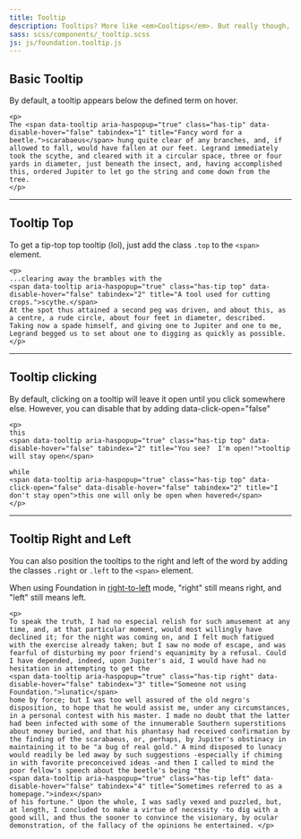 ```yaml
---
title: Tooltip
description: Tooltips? More like <em>Cooltips</em>. But really though, tooltips are nifty for displaying extended information for a term or action on a page.
sass: scss/components/_tooltip.scss
js: js/foundation.tooltip.js
---
```



## Basic Tooltip
By default, a tooltip appears below the defined term on hover.

```html_example
<p>
The <span data-tooltip aria-haspopup="true" class="has-tip" data-disable-hover="false" tabindex="1" title="Fancy word for a beetle.">scarabaeus</span> hung quite clear of any branches, and, if allowed to fall, would have fallen at our feet. Legrand immediately took the scythe, and cleared with it a circular space, three or four yards in diameter, just beneath the insect, and, having accomplished this, ordered Jupiter to let go the string and come down from the tree.
</p>
```

---

## Tooltip Top
To get a tip-top top tooltip (lol), just add the class `.top` to the `<span>` element.

```html_example
<p>
...clearing away the brambles with the
<span data-tooltip aria-haspopup="true" class="has-tip top" data-disable-hover="false" tabindex="2" title="A tool used for cutting crops.">scythe.</span>
At the spot thus attained a second peg was driven, and about this, as a centre, a rude circle, about four feet in diameter, described. Taking now a spade himself, and giving one to Jupiter and one to me, Legrand begged us to set about one to digging as quickly as possible.
</p>
```

---

## Tooltip clicking
By default, clicking on a tooltip will leave it open until you click somewhere else.  However, you can disable that by adding data-click-open="false"

```html_example
<p>
this 
<span data-tooltip aria-haspopup="true" class="has-tip top" data-disable-hover="false" tabindex="2" title="You see?  I'm open!">tooltip will stay open</span>

while 
<span data-tooltip aria-haspopup="true" class="has-tip top" data-click-open="false" data-disable-hover="false" tabindex="2" title="I don't stay open">this one will only be open when hovered</span>
</p>
```

---

## Tooltip Right and Left

You can also position the tooltips to the right and left of the word by adding the classes `.right` or `.left` to the `<span>` element.

<div class="primary callout">
  <p>When using Foundation in <a href="rtl.html">right-to-left</a> mode, "right" still means right, and "left" still means left.</p>
</div>

```html_example
<p>
To speak the truth, I had no especial relish for such amusement at any time, and, at that particular moment, would most willingly have declined it; for the night was coming on, and I felt much fatigued with the exercise already taken; but I saw no mode of escape, and was fearful of disturbing my poor friend's equanimity by a refusal. Could I have depended, indeed, upon Jupiter's aid, I would have had no hesitation in attempting to get the
<span data-tooltip aria-haspopup="true" class="has-tip right" data-disable-hover="false" tabindex="3" title="Someone not using Foundation.">lunatic</span>
home by force; but I was too well assured of the old negro's disposition, to hope that he would assist me, under any circumstances, in a personal contest with his master. I made no doubt that the latter had been infected with some of the innumerable Southern superstitions about money buried, and that his phantasy had received confirmation by the finding of the scarabaeus, or, perhaps, by Jupiter's obstinacy in maintaining it to be "a bug of real gold." A mind disposed to lunacy would readily be led away by such suggestions -especially if chiming in with favorite preconceived ideas -and then I called to mind the poor fellow's speech about the beetle's being "the
<span data-tooltip aria-haspopup="true" class="has-tip left" data-disable-hover="false" tabindex="4" title="Sometimes referred to as a homepage.">index</span>
of his fortune." Upon the whole, I was sadly vexed and puzzled, but, at length, I concluded to make a virtue of necessity -to dig with a good will, and thus the sooner to convince the visionary, by ocular demonstration, of the fallacy of the opinions he entertained. </p>
```
